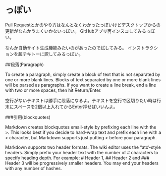 # っぽい

Pull Requestとかのやり方はなんとなくわかったっぽいけどデスクトップからの更新がなんかうまくいかないっぽい。
GitHubアプリ再インスコしてみるっぽい。

なんか自動サイト生成機能みたいのがあったので試してみる。
インストラクションを超テキトーに訳してみるっぽい。

##段落(Paragraph)
>
To create a paragraph, simply create a block of text that is not separated by one or more blank lines. Blocks of text separated by one or more blank lines will be parsed as paragraphs.
If you want to create a line break, end a line with two or more spaces, then hit Return/Enter.

空行がないテキストは勝手に段落になるよ。テキストを空行で区切りたい時は行末にスペースを2個以上入れてからEnter押せばいいんよ。

###引用(blockquotes)

>
Markdown creates blockquotes email-style by prefixing each line with the >. 
This looks best if you decide to hard-wrap text and prefix each line with a > character, but 
Markdown supports just putting > before your paragraph.

>
Markdown supports two header formats. 
The wiki editor uses the “atx’-style headers. Simply prefix your header text with the number of # characters to 
specify heading depth. For example: # Header 1, ## Header 2 and ### Header 3 will be progressively smaller headers.
You may end your headers with any number of hashes.

